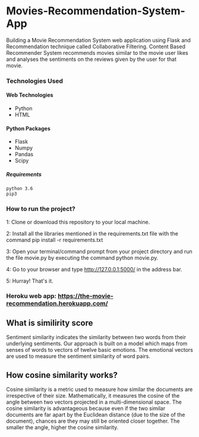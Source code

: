 # Movies-Recommendation-System-App
Building a Movie Recommendation System web application using Flask and Recommendation technique called Collaborative Filtering. Content Based Recommender System recommends movies similar to the movie user likes and analyses the sentiments on the reviews given by the user for that movie.


### Technologies Used
#### Web Technologies
- Python
- HTML 

#### Python Packages 
- Flask
- Numpy
- Pandas 
- Scipy

##### Requirements
```
python 3.6
pip3
```
### How to run the project?
1: Clone or download this repository to your local machine.

2: Install all the libraries mentioned in the requirements.txt file with the command pip install -r requirements.txt

3: Open your terminal/command prompt from your project directory and run the file movie.py by executing the command python movie.py.

4: Go to your browser and type http://127.0.0.1:5000/ in the address bar.

5: Hurray! That's it.

### Heroku web app: https://the-movie-recommendation.herokuapp.com/


## What is similirity score
Sentiment similarity indicates the similarity between two words from their underlying sentiments. 
Our approach is built on a model which maps from senses of words to vectors of twelve basic emotions. 
The emotional vectors are used to measure the sentiment similarity of word pairs.

## How cosine similarity works?
Cosine similarity is a metric used to measure how similar the documents are irrespective of their size. Mathematically, it measures the cosine of the angle between two vectors projected in a multi-dimensional space. The cosine similarity is advantageous because even if the two similar documents are far apart by the Euclidean distance (due to the size of the document), chances are they may still be oriented closer together. The smaller the angle, higher the cosine similarity.
